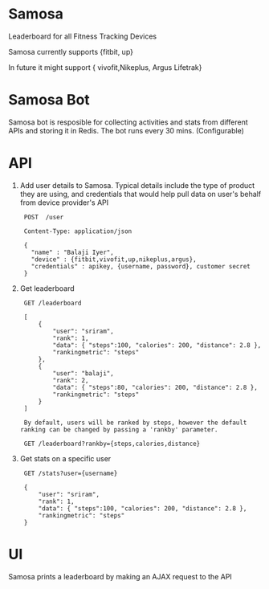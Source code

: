 Samosa
======

Leaderboard for all Fitness Tracking Devices


Samosa currently supports {fitbit, up}

In future it might support { vivofit,Nikeplus, Argus Lifetrak}

Samosa Bot
======

Samosa bot is resposible for collecting activities and stats from different APIs and storing it in Redis. The bot runs every 30 mins. (Configurable)


API
======

1. Add user details to Samosa. Typical details include the type of product they are using, and credentials that would help pull data on user's behalf from device provider's API
    
        POST  /user
        
        Content-Type: application/json
        
        {
          "name" : "Balaji Iyer",
          "device" : {fitbit,vivofit,up,nikeplus,argus},
          "credentials" : apikey, {username, password}, customer secret
        }



2. Get leaderboard
    
        GET /leaderboard
        
        [
            {
                "user": "sriram",
                "rank": 1,
                "data": { "steps":100, "calories": 200, "distance": 2.8 },
                "rankingmetric": "steps"
            },
            {
                "user": "balaji",
                "rank": 2,
                "data": { "steps":80, "calories": 200, "distance": 2.8 },
                "rankingmetric": "steps"
            }
        ]
        
        By default, users will be ranked by steps, however the default ranking can be changed by passing a 'rankby' parameter.
        
        GET /leaderboard?rankby={steps,calories,distance}

3. Get stats on a specific user
    
        GET /stats?user={username}
        
        {
            "user": "sriram",
            "rank": 1,
            "data": { "steps":100, "calories": 200, "distance": 2.8 },
            "rankingmetric": "steps"
        }
    
UI
======

Samosa prints a leaderboard by making an AJAX request to the API
